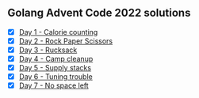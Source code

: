 ## Golang Advent Code 2022 solutions

- [x] [Day 1 - Calorie counting](day-1-calorie-counting)
- [x] [Day 2 - Rock Paper Scissors](day-2-rock-paper-scissors)
- [x] [Day 3 - Rucksack](day-3-rucksack)
- [x] [Day 4 - Camp cleanup](day-4-camp-cleanup)
- [x] [Day 5 - Supply stacks](day-5-supply-stack)
- [x] [Day 6 - Tuning trouble](day-6-tuning-trouble)
- [x] [Day 7 - No space left](day-7-no-space-left)